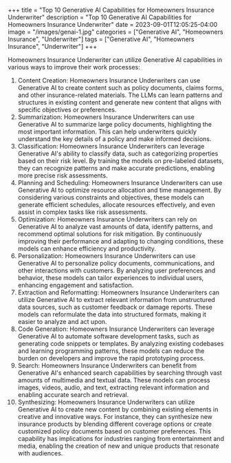 +++
title = "Top 10 Generative AI Capabilities for Homeowners Insurance Underwriter"
description = "Top 10 Generative AI Capabilities for Homeowners Insurance Underwriter"
date = 2023-09-01T12:05:25-04:00
image = "/images/genai-1.jpg"
categories = ["Generative AI", "Homeowners Insurance", "Underwriter"]
tags = ["Generative AI", "Homeowners Insurance", "Underwriter"]
+++

Homeowners Insurance Underwriter can utilize Generative AI capabilities in various ways to improve their work processes:

1. Content Creation: Homeowners Insurance Underwriters can use Generative AI to create content such as policy documents, claims forms, and other insurance-related materials. The LLMs can learn patterns and structures in existing content and generate new content that aligns with specific objectives or preferences.
2. Summarization: Homeowners Insurance Underwriters can use Generative AI to summarize large policy documents, highlighting the most important information. This can help underwriters quickly understand the key details of a policy and make informed decisions.
3. Classification: Homeowners Insurance Underwriters can leverage Generative AI's ability to classify data, such as categorizing properties based on their risk level. By training the models on pre-labeled datasets, they can recognize patterns and make accurate predictions, enabling more precise risk assessments.
4. Planning and Scheduling: Homeowners Insurance Underwriters can use Generative AI to optimize resource allocation and time management. By considering various constraints and objectives, these models can generate efficient schedules, allocate resources effectively, and even assist in complex tasks like risk assessments.
5. Optimization: Homeowners Insurance Underwriters can rely on Generative AI to analyze vast amounts of data, identify patterns, and recommend optimal solutions for risk mitigation. By continuously improving their performance and adapting to changing conditions, these models can enhance efficiency and productivity.
6. Personalization: Homeowners Insurance Underwriters can use Generative AI to personalize policy documents, communications, and other interactions with customers. By analyzing user preferences and behavior, these models can tailor experiences to individual users, enhancing engagement and satisfaction.
7. Extraction and Reformatting: Homeowners Insurance Underwriters can utilize Generative AI to extract relevant information from unstructured data sources, such as customer feedback or damage reports. These models can reformulate the data into structured formats, making it easier to analyze and act upon.
8. Code Generation: Homeowners Insurance Underwriters can leverage Generative AI to automate software development tasks, such as generating code snippets or templates. By analyzing existing codebases and learning programming patterns, these models can reduce the burden on developers and improve the rapid prototyping process.
9. Search: Homeowners Insurance Underwriters can benefit from Generative AI's enhanced search capabilities by searching through vast amounts of multimedia and textual data. These models can process images, videos, audio, and text, extracting relevant information and enabling accurate search and retrieval.
10. Synthesizing: Homeowners Insurance Underwriters can utilize Generative AI to create new content by combining existing elements in creative and innovative ways. For instance, they can synthesize new insurance products by blending different coverage options or create customized policy documents based on customer preferences. This capability has implications for industries ranging from entertainment and media, enabling the creation of new and unique products that resonate with audiences.
